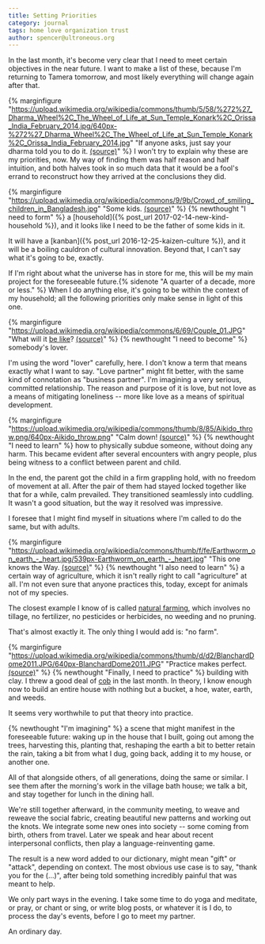 ```yaml
---
title: Setting Priorities
category: journal
tags: home love organization trust
author: spencer@ultroneous.org
---
```


In the last month, it's become very clear that I need to meet certain objectives in the near future. I want to make a list of these, because I'm returning to Tamera tomorrow, and most likely everything will change again after that.

{% marginfigure "https://upload.wikimedia.org/wikipedia/commons/thumb/5/58/%272%27_Dharma_Wheel%2C_The_Wheel_of_Life_at_Sun_Temple_Konark%2C_Orissa_India_February_2014.jpg/640px-%272%27_Dharma_Wheel%2C_The_Wheel_of_Life_at_Sun_Temple_Konark%2C_Orissa_India_February_2014.jpg" "If anyone asks, just say your dharma told you to do it. [(source)](https://commons.wikimedia.org/wiki/File:%272%27_Dharma_Wheel,_The_Wheel_of_Life_at_Sun_Temple_Konark,_Orissa_India_February_2014.jpg)" %}
I won't try to explain why these are my priorities, now. My way of finding them was half reason and half intuition, and both halves took in so much data that it would be a fool's errand to reconstruct how they arrived at the conclusions they did.

{% marginfigure "https://upload.wikimedia.org/wikipedia/commons/9/9b/Crowd_of_smiling_children_in_Bangladesh.jpg" "Some kids. [(source)](https://commons.wikimedia.org/wiki/File:Crowd_of_smiling_children_in_Bangladesh.jpg)" %}
{% newthought "I need to form" %} a [household]({% post_url 2017-02-14-new-kind-household %}), and it looks like I need to be the father of some kids in it.

It will have a [kanban]({% post_url 2016-12-25-kaizen-culture %}), and it will be a boiling cauldron of cultural innovation. Beyond that, I can't say what it's going to be, exactly.

If I'm right about what the universe has in store for me, this will be my main project for the foreseeable future.{% sidenote "A quarter of a decade, more or less." %} When I do anything else, it's going to be within the context of my household; all the following priorities only make sense in light of this one.

{% marginfigure "https://upload.wikimedia.org/wikipedia/commons/6/69/Couple_01.JPG" "What will it [be like](/tlilt)? [(source)](https://commons.wikimedia.org/wiki/File:Couple_01.JPG)" %}
{% newthought "I need to become" %} somebody's lover.

I'm using the word "lover" carefully, here. I don't know a term that means exactly what I want to say. "Love partner" might fit better, with the same kind of connotation as "business partner". I'm imagining a very serious, committed relationship. The reason and purpose of it is love, but not love as a means of mitigating loneliness -- more like love as a means of spiritual development.

{% marginfigure "https://upload.wikimedia.org/wikipedia/commons/thumb/8/85/Aikido_throw.png/640px-Aikido_throw.png" "Calm down! [(source)](https://upload.wikimedia.org/wikipedia/commons/thumb/8/85/Aikido_throw.png/640px-Aikido_throw.png)" %}
{% newthought "I need to learn" %} how to physically subdue someone, without doing any harm. This became evident after several encounters with angry people, plus being witness to a conflict between parent and child.

In the end, the parent got the child in a firm grappling hold, with no freedom of movement at all. After the pair of them had stayed locked together like that for a while, calm prevailed. They transitioned seamlessly into cuddling. It wasn't a good situation, but the way it resolved was impressive.

I foresee that I might find myself in situations where I'm called to do the same, but with adults.

{% marginfigure "https://upload.wikimedia.org/wikipedia/commons/thumb/f/fe/Earthworm_on_earth_-_heart.jpg/539px-Earthworm_on_earth_-_heart.jpg" "This one knows the Way. [(source)](https://commons.wikimedia.org/wiki/File:Earthworm_on_earth_-_heart.jpg)" %}
{% newthought "I also need to learn" %} a certain way of agriculture, which it isn't really right to call "agriculture" at all. I'm not even sure that anyone practices this, today, except for animals not of my species.

The closest example I know of is called [natural farming](https://en.wikipedia.org/wiki/Natural_farming), which involves no tillage, no fertilizer, no pesticides or herbicides, no weeding and no pruning.

That's almost exactly it. The only thing I would add is: "no farm".

{% marginfigure "https://upload.wikimedia.org/wikipedia/commons/thumb/d/d2/BlanchardDome2011.JPG/640px-BlanchardDome2011.JPG" "Practice makes perfect. [(source)](https://commons.wikimedia.org/wiki/File:BlanchardDome2011.JPG)" %}
{% newthought "Finally, I need to practice" %} building with clay. I threw a good deal of [cob](https://en.wikipedia.org/wiki/Cob_(material)) in the last month. In theory, I know enough now to build an entire house with nothing but a bucket, a hoe, water, earth, and weeds.

It seems very worthwhile to put that theory into practice.

{% newthought "I'm imagining" %} a scene that might manifest in the foreseeable future: waking up in the house that I built, going out among the trees, harvesting this, planting that, reshaping the earth a bit to better retain the rain, taking a bit from what I dug, going back, adding it to my house, or another one.

All of that alongside others, of all generations, doing the same or similar. I see them after the morning's work in the village bath house; we talk a bit, and stay together for lunch in the dining hall.

We're still together afterward, in the community meeting, to weave and reweave the social fabric, creating beautiful new patterns and working out the knots. We integrate some new ones into society -- some coming from birth, others from travel. Later we speak and hear about recent interpersonal conflicts, then play a language-reinventing game.

The result is a new word added to our dictionary, might mean "gift" or "attack", depending on context. The most obvious use case is to say, "thank you for the (...)", after being told something incredibly painful that was meant to help.

We only part ways in the evening. I take some time to do yoga and meditate, or pray, or chant or sing, or write blog posts, or whatever it is I do, to process the day's events, before I go to meet my partner.

An ordinary day.
